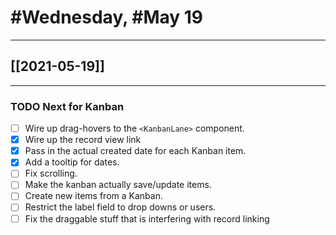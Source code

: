# #Wednesday, #May 19
---

## [[2021-05-19]]

---

### TODO Next for Kanban

- [ ] Wire up drag-hovers to the `<KanbanLane>` component.
- [x] Wire up the record view link
- [x] Pass in the actual created date for each Kanban item.
- [x] Add a tooltip for dates.
- [ ] Fix scrolling.
- [ ] Make the kanban actually save/update items.
- [ ] Create new items from a Kanban.
- [ ] Restrict the label field to drop downs or users.
- [ ] Fix the draggable stuff that is interfering with record linking